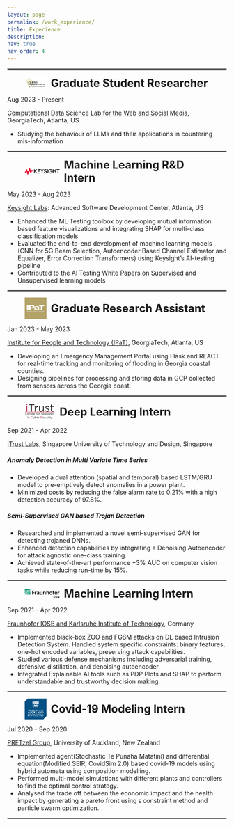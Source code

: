 ```yaml
---
layout: page
permalink: /work_experience/
title: Experience
description: 
nav: true
nav_order: 4
---
```


<hr style="border:2px solid gray">

<figure style="display: flex; align-items: center;">
    <img src="../assets/img/claws.png"  alt="Sample Image" style="width:50px; margin-right: 10px;"/>
    <figcaption>
        <span style="font-size: 25px;"><b>Graduate Student Researcher</b></span><br>
    </figcaption>
</figure>

Aug 2023 - Present

[Computational Data Science Lab for the Web and Social Media](https://faculty.cc.gatech.edu/~srijan/), GeorgiaTech, Atlanta, US

- Studying the behaviour of LLMs and their applications in countering mis-information

<hr style="border:1px solid gray">

<figure style="display: flex; align-items: center;">
    <img src="../assets/img/keysight.png"  alt="Sample Image" style="width:80px; margin-right: 10px;"/>
    <figcaption>
        <span style="font-size: 25px;"><b>Machine Learning R&D Intern</b></span><br>
    </figcaption>
</figure>

May 2023 - Aug 2023

[Keysight Labs](https://research.gatech.edu/ipat): Advanced Software Development Center, Atlanta, US

- Enhanced the ML Testing toolbox by developing mutual information based feature visualizations and integrating
SHAP for multi-class classification models
- Evaluated the end-to-end development of machine learning models (CNN for 5G Beam Selection, Autoencoder
Based Channel Estimator and Equalizer, Error Correction Transformers) using Keysight’s AI-testing pipeline
- Contributed to the AI Testing White Papers on Supervised and Unsupervised learning models

<hr style="border:1px solid gray">

<figure style="display: flex; align-items: center;">
    <img src="../assets/img/ipat.jpeg"  alt="Sample Image" style="width:50px; margin-right: 10px;"/>
    <figcaption>
        <span style="font-size: 25px;"><b>Graduate Research Assistant</b></span><br>
    </figcaption>
</figure>

Jan 2023 - May 2023

[Institute for People and Technology (IPaT)](https://research.gatech.edu/ipat), GeorgiaTech, Atlanta, US

- Developing an Emergency Management Portal using Flask and REACT for real-time tracking and monitoring of flooding in Georgia coastal counties. 
- Designing pipelines for processing and storing data in GCP collected from sensors across the Georgia coast. 

<hr style="border:1px solid gray">

<figure style="display: flex; align-items: center;">
    <img src="../assets/img/itrust.png"  alt="Sample Image" style="width:70px; margin-right: 10px;"/>
    <figcaption>
        <span style="font-size: 25px;"><b>Deep Learning Intern</b></span><br>
    </figcaption>
</figure>

Sep 2021 - Apr 2022

[iTrust Labs](https://itrust.sutd.edu.sg/itrust-labs-home/), Singapore University of Technology and Design, Singapore

##### **Anomaly Detection in Multi Variate Time Series**
- Developed a dual attention (spatial and temporal) based LSTM/GRU model to pre-emptively detect anomalies in a power plant. 
- Minimized costs by reducing the false alarm rate to 0.21% with a high detection accuracy of 97.8%.    

##### **Semi-Supervised GAN based Trojan Detection**   
- Researched and implemented a novel semi-supervised GAN for detecting trojaned DNNs. 
- Enhanced detection capabilities by integrating a Denoising Autoencoder for attack agnostic one-class training. 
- Achieved state-of-the-art performance +3% AUC on computer vision tasks while reducing run-time by 15%.

<hr style="border:1px solid gray">

<figure style="display: flex; align-items: center;">
    <img src="../assets/img/fraunhofer.png"  alt="Sample Image" style="width:80px; margin-right: 10px;"/>
    <figcaption>
        <span style="font-size: 25px;"><b>Machine Learning Intern</b></span><br>
    </figcaption>
</figure>

Sep 2021 - Apr 2022

[Fraunhofer IOSB and Karlsruhe Institute of Technology](https://www.iosb.fraunhofer.de/en.html), Germany

- Implemented black-box ZOO and FGSM attacks on DL based Intrusion Detection System. Handled system specific constraints: binary features, one-hot encoded variables, preserving attack capabilities. 
- Studied various defense mechanisms including adversarial training, defensive distillation, and denoising
autoencoder. 
- Integrated Explainable AI tools such as PDP Plots and SHAP to perform understandable and trustworthy decision making. 

<hr style="border:1px solid gray">

<figure style="display: flex; align-items: center;">
    <img src="../assets/img/uoa.png"  alt="Sample Image" style="width:50px; margin-right: 10px;"/>
    <figcaption>
        <span style="font-size: 25px;"><b>Covid-19 Modeling Intern</b></span><br>
    </figcaption>
</figure>

<!-- #### **Covid-19 Modeling Intern**  -->

Jul 2020 - Sep 2020

[PRETzel Group](https://pretzel.ece.auckland.ac.nz/#!home), University of Auckland, New Zealand

- Implemented agent(Stochastic Te Punaha Matatini) and differential equation(Modified SEIR, CovidSim 2.0) based
covid-19 models using hybrid automata using composition modelling. 
- Performed multi-model simulations with different plants and controllers to find the optimal control strategy.
- Analysed the trade off between the economic impact and the health impact by generating a pareto front using ϵ constraint method and particle swarm optimization.

<hr style="border:1px solid gray">